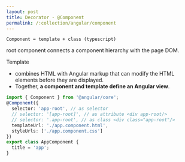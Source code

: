 ```yaml
---
layout: post
title: Decorator - @Component
permalink: /:collection/angular/component
---
```


```
Component = template + class (typescript)
```

root component connects a component hierarchy with the page DOM.

Template 
* combines HTML with Angular markup that can modify the HTML elements before they are displayed.
* Together, **a component and template define an Angular view**.

```ts
import { Component } from '@angular/core';
@Component({
  selector: 'app-root', // as selector
  // selector: '[app-root]', // as attribute <div app-root/>
  // selector: '.app-root', // as class <div class="app-root"/>
  templateUrl: './app.component.html',
  styleUrls: ['./app.component.css']
})
export class AppComponent {
  title = 'app';
}
```
